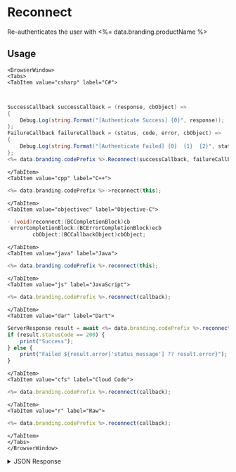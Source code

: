 # Reconnect

Re-authenticates the user with <%= data.branding.productName %>

## Usage

```mdx-code-block
<BrowserWindow>
<Tabs>
<TabItem value="csharp" label="C#">
```

```csharp


SuccessCallback successCallback = (response, cbObject) =>
{
    Debug.Log(string.Format("[Authenticate Success] {0}", response));
};
FailureCallback failureCallback = (status, code, error, cbObject) =>
{
    Debug.Log(string.Format("[Authenticate Failed] {0}  {1}  {2}", status, code, error));
};
<%= data.branding.codePrefix %>.Reconnect(successCallback, failureCallback);
```

```mdx-code-block
</TabItem>
<TabItem value="cpp" label="C++">
```

```cpp
<%= data.branding.codePrefix %>->reconnect(this);
```

```mdx-code-block
</TabItem>
<TabItem value="objectivec" label="Objective-C">
```

```objectivec
- (void)reconnect:(BCCompletionBlock)cb
 errorCompletionBlock:(BCErrorCompletionBlock)ecb
        cbObject:(BCCallbackObject)cbObject;
```

```mdx-code-block
</TabItem>
<TabItem value="java" label="Java">
```

```java
<%= data.branding.codePrefix %>.reconnect(this);
```

```mdx-code-block
</TabItem>
<TabItem value="js" label="JavaScript">
```

```javascript
<%= data.branding.codePrefix %>.reconnect(callback);
```

```mdx-code-block
</TabItem>
<TabItem value="dar" label="Dart">
```

```javascript
ServerResponse result = await <%= data.branding.codePrefix %>.reconnect();
if (result.statusCode == 200) {
    print("Success");    
} else {
    print("Failed ${result.error['status_message'] ?? result.error}");
}
```

```mdx-code-block
</TabItem>
<TabItem value="cfs" label="Cloud Code">
```

```javascript
<%= data.branding.codePrefix %>.reconnect(callback);
```

```mdx-code-block
</TabItem>
<TabItem value="r" label="Raw">
```

```javascript
<%= data.branding.codePrefix %>.reconnect(callback);
```

```mdx-code-block
</TabItem>
</Tabs>
</BrowserWindow>
```

<details>
<summary>JSON Response</summary>

```json
{
    "status": 200,
    "data": {
        "vcPurchased": 0,
        "experiencePoints": 100,
        "refundCount": 0,
        "playerSessionExpiry": 60,
        "server_time": 1464621990155,
        "experienceLevel": 0,
        "currency": {
            "credits": {
                "purchased": 0,
                "balance": 12211,
                "consumed": 133,
                "awarded": 12344
            }
        },
        "abTestingId": 8,
        "statistics": {
            "gamesWon": 0
        },
        "id": "323e861-b749-4ce4-a57a-175232e21b5d",
        "createdAt": 1459439058035,
        "profileId": "323e861-b749-4ce4-a57a-175232e21b5d",
        "newUser": "false",
        "xpCapped": false,
        "sent_events": [],
        "timeZoneOffset": -5,
        "playerName": "",
        "vcClaimed": 0,
        "parentProfileId": null,
        "rewards": {
            "rewardDetails": {},
            "rewards": {},
            "currency": {}
        },
        "countryCode": "ca",
        "loginCount": 16,
        "emailAddress": "test@email.com",
        "previousLogin": 1464621979514,
        "incoming_events": [],
        "lastLogin": 1464621990118,
        "languageCode": "en",
        "pictureUrl": null,
        "sessionId": "v3grtg3ve0a089pekk8lneuk8k",
        "amountSpent": 0
    }
}
```
</details>

